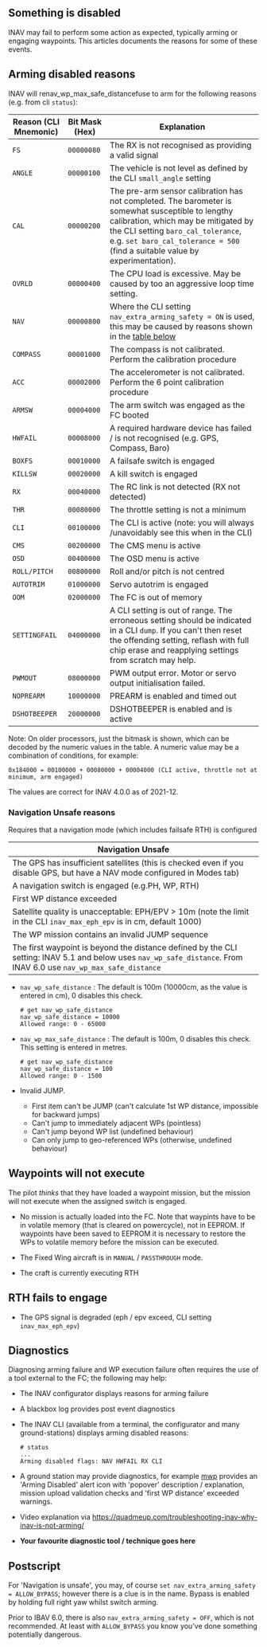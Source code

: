 ## Something is disabled

INAV may fail to perform some action as expected, typically arming or engaging waypoints. This articles documents the reasons for some of these events. 

## Arming disabled reasons

INAV will renav_wp_max_safe_distancefuse to arm for the following reasons (e.g. from cli `status`):

| Reason  (CLI Mnemonic) | Bit Mask (Hex) | Explanation |
| ------ | ----- | ----------- |
| `FS` | `00000080` | The RX is not recognised as providing a valid signal |
| `ANGLE` | `00000100` |  The vehicle is not level as defined by the CLI `small_angle` setting |
| `CAL` |  `00000200` | The pre-arm sensor calibration has not completed. The barometer is somewhat susceptible to lengthy calibration, which may be mitigated by the CLI setting `baro_cal_tolerance`, e.g. `set baro_cal_tolerance = 500` (find a suitable value by experimentation). |
| `OVRLD` |  `00000400` | The CPU load is excessive. May be caused by too an aggressive loop time setting. |
| `NAV` | `00000800` | Where the CLI setting `nav_extra_arming_safety = ON` is used, this may be caused by reasons shown in the [table below](#navigation-unsafe-reasons) |
| `COMPASS` | `00001000` | The compass is not calibrated. Perform the calibration procedure |
| `ACC` | `00002000` | The accelerometer is not calibrated. Perform the 6 point calibration procedure |
| `ARMSW` | `00004000` | The arm switch was engaged as the FC booted |
| `HWFAIL` | `00008000`| A required hardware device has failed / is not recognised (e.g. GPS, Compass, Baro) |
| `BOXFS` | `00010000` | A failsafe switch is engaged |
| `KILLSW` | `00020000` | A kill switch is engaged |
| `RX` | `00040000` | The RC link is not detected (RX not detected) |
| `THR` | `00080000` | The throttle setting is not a minimum |
| `CLI` | `00100000` | The CLI is active (note: you will always /unavoidably see this when in the CLI) |
| `CMS` | `00200000` | The CMS menu is active |
| `OSD` | `00400000` | The OSD menu is active |
| `ROLL/PITCH` | `00800000` | Roll and/or pitch is not centred |
| `AUTOTRIM` | `01000000` | Servo autotrim is engaged |
| `OOM ` | `02000000` | The FC is out of memory |
| `SETTINGFAIL` | `04000000` | A CLI setting is out of range. The erroneous setting should be indicated in a CLI `dump`. If you can't then reset the offending setting, reflash with full chip erase and reapplying settings from scratch may help.|
| `PWMOUT` | `08000000` | PWM output error. Motor or servo output initialisation failed. | 
| `NOPREARM` | `10000000` | PREARM is enabled and timed out  |
| `DSHOTBEEPER` | `20000000` | DSHOTBEEPER is enabled and is active |

Note: On older processors, just the bitmask is shown, which can be decoded by the numeric values in the table. A numeric value may be a combination of conditions, for example:

```
0x184000 = 00100000 + 00080000 + 00004000 (CLI active, throttle not at minimum, arm engaged)
```
The values are correct for INAV 4.0.0 as of 2021-12.

### Navigation Unsafe reasons

Requires that a navigation mode (which includes failsafe RTH) is configured

| Navigation Unsafe |
| ------------------ |
| The GPS has insufficient satellites (this is checked even if you disable GPS, but have a NAV mode configured in Modes tab) |
| A navigation switch is engaged (e.g.PH, WP, RTH) |
| First WP distance exceeded |
| Satellite quality is unacceptable: EPH/EPV > 10m (note the limit in the CLI `inav_max_eph_epv` is in cm, default 1000) |
| The WP mission contains an invalid JUMP sequence | 
| The first waypoint is beyond the distance defined by the CLI setting: INAV 5.1 and below uses `nav_wp_safe_distance`. From INAV 6.0 use `nav_wp_max_safe_distance` |

*  `nav_wp_safe_distance` : The default is 100m (10000cm, as the value is entered in cm), 0 disables this check.

	```
	# get nav_wp_safe_distance
	nav_wp_safe_distance = 10000
	Allowed range: 0 - 65000
	``` 
*  `nav_wp_max_safe_distance` : The default is 100m, 0 disables this check. This setting is entered in metres.

	```
	# get nav_wp_safe_distance
	nav_wp_safe_distance = 100
	Allowed range: 0 - 1500
	``` 
* Invalid JUMP.
    - First item can't be JUMP (can't calculate 1st WP distance, impossible for backward jumps)
    - Can't jump to immediately adjacent WPs (pointless)
    - Can't jump beyond WP list (undefined behaviour)
    - Can only jump to geo-referenced WPs (otherwise, undefined behaviour)

## Waypoints will not execute

The pilot *thinks* that they have loaded a waypoint mission, but the mission will not execute when the assigned switch is engaged.

* No mission is actually loaded into the FC. Note that waypints have to be in volatile memory (that is cleared on powercycle), not in EEPROM. If waypoints have been saved to EEPROM it is necessary to restore the WPs to volatile memory before the mission can be executed.

* The Fixed Wing aircraft is in `MANUAL` / `PASSTHROUGH` mode.

* The craft is currently executing RTH

## RTH fails to engage

* The GPS signal is degraded (eph / epv exceed, CLI setting `inav_max_eph_epv`)

## Diagnostics

Diagnosing arming failure and WP execution failure often requires the use of a tool external to the FC; the following may help:

* The INAV configurator displays reasons for arming failure
* A blackbox log provides post event diagnostics
* The INAV CLI (available from a terminal, the configurator and many ground-stations) displays arming disabled reasons:

	```
	# status
	...
	Arming disabled flags: NAV HWFAIL RX CLI
	```
* A ground station may provide diagnostics, for example [mwp](https://github.com/stronnag/mwptools) provides an 'Arming Disabled' alert icon with 'popover' description / explanation, mission upload validation checks and 'first WP distance' exceeded warnings.
* Video explanation via https://quadmeup.com/troubleshooting-inav-why-inav-is-not-arming/
* **Your favourite diagnostic tool / technique goes here**

## Postscript

For 'Navigation is unsafe', you may, of course `set nav_extra_arming_safety = ALLOW_BYPASS`; however there is a clue is in the name. 
Bypass is enabled by holding full right yaw whilst switch arming.

Prior to IBAV 6.0, there is also `nav_extra_arming_safety = OFF`, which is not recommended. At least with `ALLOW_BYPASS` you know you've done something potentially dangerous.
